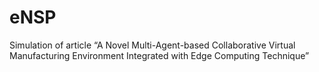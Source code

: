 # eNSP
Simulation of article “A Novel Multi-Agent-based Collaborative Virtual Manufacturing Environment Integrated with Edge Computing Technique”
